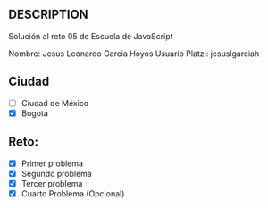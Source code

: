 ## DESCRIPTION

Solución al reto 05 de Escuela de JavaScript

Nombre: Jesus Leonardo Garcia Hoyos
Usuario Platzi: jesuslgarciah

## Ciudad
- [ ] Ciudad de México
- [x] Bogotá

## Reto:
  - [x] Primer problema
  - [x] Segundo problema
  - [x] Tercer problema
  - [x] Cuarto Problema (Opcional)
